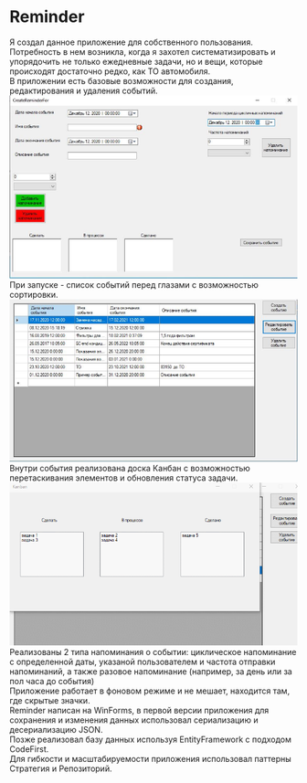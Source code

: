 # Reminder
Я создал данное приложение для собственного пользования. Потребность в нем возникла, когда я захотел систематизировать и упорядочить не только ежедневные задачи, но и вещи, которые происходят достаточно редко, как ТО автомобиля.  
В приложении есть базовые возможности для создания, редактирования и удаления событий.  
![Create](/Создание.JPG)  
При запуске - список событий перед глазами с возможностью сортировки.  
![List](/Список.JPG)  
Внутри события реализована доска Канбан с возможностью перетаскивания элементов и обновления статуса задачи.  
![Kanban](/Kanban.gif)  
Реализованы 2 типа напоминания о событии: циклическое напоминание с определенной даты, указаной пользователем и частота отправки напоминаний, а также разовое напоминание (например, за день или за пол часа до события)  
Приложение работает в фоновом режиме и не мешает, находится там, где скрытые значки.  
Reminder написан на WinForms, в первой версии приложения для сохранения и изменения данных использовал сериализацию и десериализацию JSON.  
Позже реализовал базу данных используя EntityFramework с подходом CodeFirst.  
Для гибкости и масштабируемости приложения использовал паттерны Стратегия и Репозиторий.
